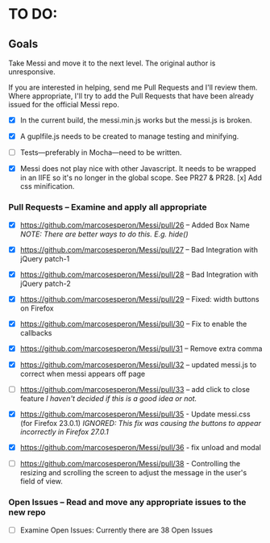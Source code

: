 TO DO:
======

Goals
-----

Take Messi and move it to the next level.  The original author is unresponsive.

If you are interested in helping, send me Pull Requests and I'll
review them.  Where appropriate, I'll try to add the Pull Requests
that have been already issued for the official Messi repo.

* [x] In the current build, the messi.min.js works but the messi.js is broken.
* [x] A guplfile.js needs to be created to manage testing and minifying.
* [ ] Tests—preferably in Mocha—need to be written.
* [x] Messi does not play nice with other Javascript.  It needs to be wrapped in an IIFE so it's no longer in the
  global scope. See PR27 & PR28. 
  [x] Add css minification.


### Pull Requests – Examine and apply all appropriate 
* [x] https://github.com/marcosesperon/Messi/pull/26 – Added Box Name _NOTE: There are better ways to do this. E.g. hide()_
* [x] https://github.com/marcosesperon/Messi/pull/27 – Bad Integration with jQuery patch-1
* [x] https://github.com/marcosesperon/Messi/pull/28 – Bad Integration with jQuery patch-2
* [x] https://github.com/marcosesperon/Messi/pull/29 – Fixed: width buttons on Firefox
* [x] https://github.com/marcosesperon/Messi/pull/30 – Fix to enable the callbacks
* [x] https://github.com/marcosesperon/Messi/pull/31 – Remove extra comma
* [x] https://github.com/marcosesperon/Messi/pull/32 – updated messi.js to correct when messi appears off page
* [ ] https://github.com/marcosesperon/Messi/pull/33 – add click to close feature _I haven't decided if this is a good idea or not._

* [x] https://github.com/marcosesperon/Messi/pull/35 - Update messi.css (for Firefox 23.0.1) _IGNORED: This fix was causing the buttons to appear incorrectly in Firefox 27.0.1_
* [x] https://github.com/marcosesperon/Messi/pull/36 - fix unload and modal
* [ ] https://github.com/marcosesperon/Messi/pull/38 - Controlling the resizing and scrolling the screen to adjust the message in the user's field of view.


### Open Issues – Read and move any appropriate issues to the new repo
* [ ] Examine Open Issues: Currently there are 38 Open Issues
